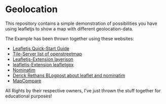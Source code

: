 # Geolocation

This repository contains a simple demonstration of possibilities you have using
leafletjs to show a map with different geolocation-data.

The Example has been thrown together using these websites:

- [Leafletjs Quick-Start Guide](http://leafletjs.com/examples/quick-start.html)
- [Tile-Server list of openstreetmap](http://wiki.openstreetmap.org/wiki/Tileserver)
- [Leafletjs-Extension layerjson](https://github.com/stefanocudini/leaflet-layerjson)
- [leafletjs-Extension leafletgpx](https://github.com/mpetazzoni/leaflet-gpx)
- [Nominatim](http://nominatim.openstreetmap.org)
- [Derick Rethans BLogpost about leaflet and nominatim](http://derickrethans.nl/leaflet-and-nominatim.html)
- [MapCompare](http://tools.geofabrik.de/mc/)

All Rights by their respective owners, I've just thrown the stuff together for
educational purposes!